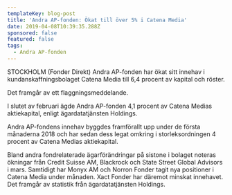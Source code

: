 ```yaml
---
templateKey: blog-post
title: 'Andra AP-fonden: Ökat till över 5% i Catena Media'
date: 2019-04-08T10:39:35.288Z
sponsored: false
featured: false
tags:
  - Andra AP-fonden
---
```

STOCKHOLM (Fonder Direkt) Andra AP-fonden har ökat sitt innehav i kundanskaffningsbolaget Catena Media till 6,4 procent av kapital och röster.



Det framgår av ett flaggningsmeddelande.



I slutet av februari ägde Andra AP-fonden 4,1 procent av Catena Medias aktiekapital, enligt ägardatatjänsten Holdings.



Andra AP-fondens innehav byggdes framförallt upp under de första månaderna 2018 och har sedan dess legat omkring i storleksordningen 4 procent av Catena Medias aktiekapital.



Bland andra fondrelaterade ägarförändringar på sistone i bolaget noteras ökningar från Credit Suisse AM, Blackrock och State Street Global Advisors i mars. Samtidigt har Monyx AM och Norron Fonder tagit nya positioner i Catena Media under månaden. Xact Fonder har däremot minskat innehavet. Det framgår av statistik från ägardatatjänsten Holdings.
